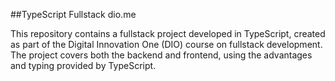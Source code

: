 ##TypeScript Fullstack dio.me

This repository contains a fullstack project developed in TypeScript, created as part of the Digital Innovation One (DIO) course on fullstack development. The project covers both the backend and frontend, using the advantages and typing provided by TypeScript.
